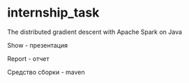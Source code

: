 # internship_task

The distributed gradient descent with Apache Spark on Java

Show - презентация

Report - отчет

Средство сборки - maven
